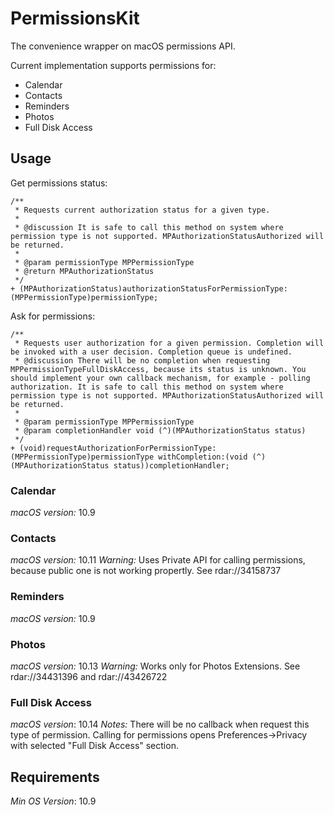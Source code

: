 # PermissionsKit

The convenience wrapper on macOS permissions API. 

Current implementation supports permissions for: 

* Calendar
* Contacts
* Reminders
* Photos
* Full Disk Access

## Usage

Get permissions status:
```objc
/**
 * Requests current authorization status for a given type.
 *
 * @discussion It is safe to call this method on system where permission type is not supported. MPAuthorizationStatusAuthorized will be returned.
 *
 * @param permissionType MPPermissionType
 * @return MPAuthorizationStatus
 */
+ (MPAuthorizationStatus)authorizationStatusForPermissionType:(MPPermissionType)permissionType;
```

Ask for permissions:
```objc
/**
 * Requests user authorization for a given permission. Completion will be invoked with a user decision. Completion queue is undefined.
 * @discussion There will be no completion when requesting MPPermissionTypeFullDiskAccess, because its status is unknown. You should implement your own callback mechanism, for example - polling authorization. It is safe to call this method on system where permission type is not supported. MPAuthorizationStatusAuthorized will be returned.
 *
 * @param permissionType MPPermissionType
 * @param completionHandler void (^)(MPAuthorizationStatus status)
 */
+ (void)requestAuthorizationForPermissionType:(MPPermissionType)permissionType withCompletion:(void (^)(MPAuthorizationStatus status))completionHandler;
```

### Calendar
*macOS version:* 10.9

### Contacts
*macOS version:* 10.11
*Warning:* Uses Private API for calling permissions, because public one is not working propertly. See rdar://34158737 

### Reminders
*macOS version:* 10.9

### Photos
*macOS version:* 10.13
*Warning:* Works only for Photos Extensions. See rdar://34431396 and rdar://43426722

### Full Disk Access
*macOS version*: 10.14
*Notes:* There will be no callback when request this type of permission. Calling for permissions opens Preferences->Privacy with selected "Full Disk Access" section. 

## Requirements

*Min OS Version*: 10.9
